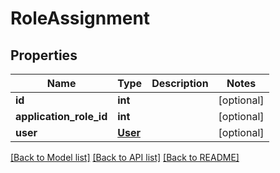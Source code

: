 # RoleAssignment

## Properties
Name | Type | Description | Notes
------------ | ------------- | ------------- | -------------
**id** | **int** |  | [optional] 
**application_role_id** | **int** |  | [optional] 
**user** | [**User**](User.md) |  | [optional] 

[[Back to Model list]](../README.md#documentation-for-models) [[Back to API list]](../README.md#documentation-for-api-endpoints) [[Back to README]](../README.md)


